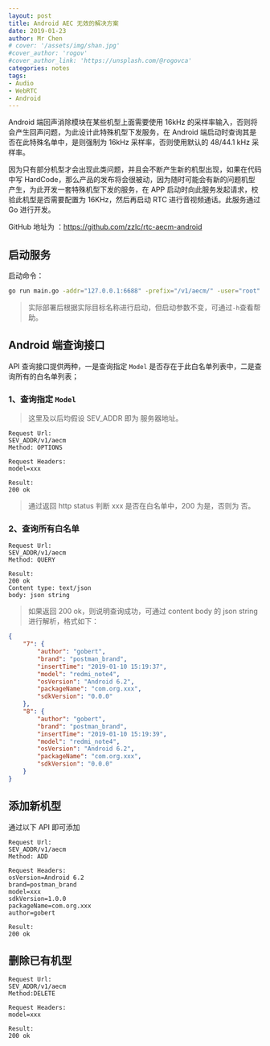 ```yaml
---
layout: post
title: Android AEC 无效的解决方案
date: 2019-01-23
author: Mr Chen
# cover: '/assets/img/shan.jpg'
#cover_author: 'rogov'
#cover_author_link: 'https://unsplash.com/@rogovca'
categories: notes
tags: 
- Audio
- WebRTC
- Android
---
```



Android 端回声消除模块在某些机型上面需要使用 16kHz 的采样率输入，否则将会产生回声问题，为此设计此特殊机型下发服务，在 Android 端启动时查询其是否在此特殊名单中，是则强制为 16kHz 采样率，否则使用默认的 48/44.1 kHz 采样率。

因为只有部分机型才会出现此类问题，并且会不断产生新的机型出现，如果在代码中写 HardCode，那么产品的发布将会很被动，因为随时可能会有新的问题机型产生，为此开发一套特殊机型下发的服务，在 APP 启动时向此服务发起请求，校验此机型是否需要配置为 16KHz，然后再启动 RTC 进行音视频通话。此服务通过 Go 进行开发。

GitHub 地址为 ：https://github.com/zzlc/rtc-aecm-android

<!--more-->

## 启动服务

启动命令：

~~~bash
go run main.go -addr="127.0.0.1:6688" -prefix="/v1/aecm/" -user="root" -password="123456"
~~~

> 实际部署后根据实际目标名称进行启动，但启动参数不变，可通过`-h`查看帮助。

## Android 端查询接口

API 查询接口提供两种，一是查询指定 `Model` 是否存在于此白名单列表中，二是查询所有的白名单列表；

### 1、查询指定 `Model`

> 这里及以后均假设 SEV_ADDR 即为 服务器地址。

~~~
Request Url:
SEV_ADDR/v1/aecm
Method: OPTIONS

Request Headers:
model=xxx

Result:
200 ok
~~~


> 通过返回 http status 判断 xxx 是否在白名单中，200 为是，否则为 否。

### 2、查询所有白名单

~~~
Request Url:
SEV_ADDR/v1/aecm
Method: QUERY

Result:
200 ok
Content type: text/json
body: json string
~~~

> 如果返回 200 ok，则说明查询成功，可通过 content body 的 json string 进行解析，格式如下：

~~~json
{
    "7": {
        "author": "gobert",
        "brand": "postman_brand",
        "insertTime": "2019-01-10 15:19:37",
        "model": "redmi_note4",
        "osVersion": "Android 6.2",
        "packageName": "com.org.xxx",
        "sdkVersion": "0.0.0"
    },
    "8": {
        "author": "gobert",
        "brand": "postman_brand",
        "insertTime": "2019-01-10 15:19:39",
        "model": "redmi_note4",
        "osVersion": "Android 6.2",
        "packageName": "com.org.xxx",
        "sdkVersion": "0.0.0"
    }
}
~~~


## 添加新机型

通过以下 API 即可添加

~~~
Request Url:
SEV_ADDR/v1/aecm
Method: ADD

Request Headers:
osVersion=Android 6.2
brand=postman_brand
model=xxx
sdkVersion=1.0.0
packageName=com.org.xxx
author=gobert

Result:
200 ok
~~~


## 删除已有机型

~~~
Request Url:
SEV_ADDR/v1/aecm
Method:DELETE

Request Headers:
model=xxx

Result:
200 ok
~~~


